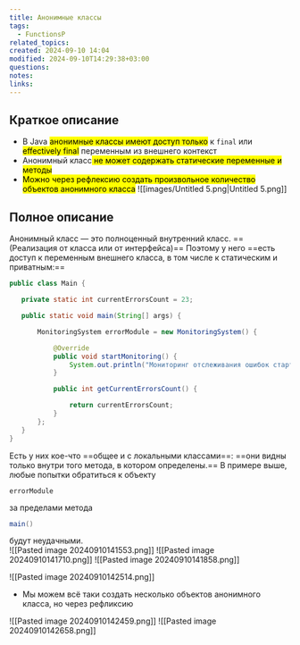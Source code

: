 ```yaml
---
title: Aнонимные классы
tags:
  - FunctionsP
related_topics: 
created: 2024-09-10 14:04
modified: 2024-09-10T14:29:38+03:00
questions: 
notes: 
links: 
---
```

## Краткое описание
- В Java <mark class="hltr-green2">анонимные классы имеют доступ только</mark> к `final` или <mark class="hltr-yellow">effectively final</mark> переменным из внешнего контекст
- Aнонимный класс<mark class="hltr-yellow"> не может содержать статические переменные и методы</mark>
- <mark class="hltr-purple">Можно через рефлексию создать произвольное количество объектов анонимного класса</mark>
![[images/Untitled 5.png|Untitled 5.png]]
## Полное описание
Анонимный класс — это полноценный внутренний класс. ==(Реализация от класса или от интерфейса)== Поэтому у него ==есть доступ к переменным внешнего класса, в том числе к статическим и приватным:==

```Java
public class Main {

   private static int currentErrorsCount = 23;

   public static void main(String[] args) {

       MonitoringSystem errorModule = new MonitoringSystem() {

           @Override
           public void startMonitoring() {
               System.out.println("Мониторинг отслеживания ошибок стартовал!");
           }

           public int getCurrentErrorsCount() {

               return currentErrorsCount;
           }
       };
   }
}
```
Есть у них кое-что ==общее и с локальными классами==: ==они видны только внутри того метода, в котором определены.== В примере выше, любые попытки обратиться к объекту

```Plain
errorModule
```

за пределами метода

```Java
main()
```

будут неудачными.  
![[Pasted image 20240910141553.png]]
![[Pasted image 20240910141710.png]]
![[Pasted image 20240910141858.png]]


![[Pasted image 20240910142514.png]]
- Мы можем всё таки создать несколько объектов анонимного класса, но через рефликсию

![[Pasted image 20240910142459.png]]
![[Pasted image 20240910142658.png]]